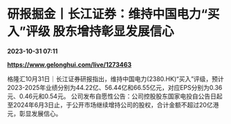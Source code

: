 # 研报掘金丨长江证券：维持中国电力“买入”评级 股东增持彰显发展信心

**2023-10-31 07:11**

**https://www.gelonghui.com/live/1273463**

格隆汇10月31日｜长江证券研报指出，维持中国电力(2380.HK)“买入”评级，预计2023-2025年业绩分别为44.22亿、56.44亿和66.55亿元，对应EPS分别为0.36元、0.46元和0.54元。 公司发布自愿性公告：公司控股股东国家电投自公告日起至2024年6月3日止，于公开市场继续增持公司的股权，合计金额不超过20亿港元，彰显发展信心。